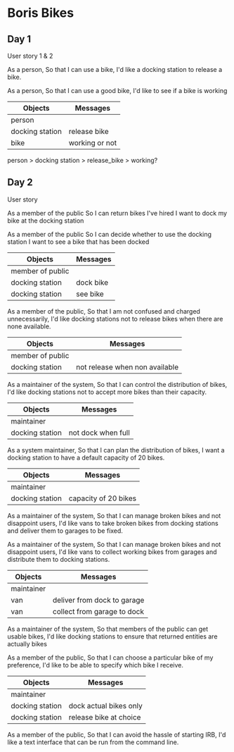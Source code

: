 # Boris Bikes

## Day 1

User story 1 & 2

As a person,
So that I can use a bike,
I'd like a docking station to release a bike.

As a person,
So that I can use a good bike,
I'd like to see if a bike is working


| Objects          | Messages         |
|------------------|------------------|
| person           |                  |
| docking station  | release bike     |
| bike             | working or not   |


person > docking station > release_bike > working?

## Day 2

User story

As a member of the public
So I can return bikes I've hired
I want to dock my bike at the docking station

As a member of the public
So I can decide whether to use the docking station
I want to see a bike that has been docked

| Objects          | Messages         |
|------------------|------------------|
| member of public |                  |
| docking station  | dock bike        |
| docking station  | see bike         |

As a member of the public,
So that I am not confused and charged unnecessarily,
I'd like docking stations not to release bikes when there are none available.

| Objects          | Messages                       |
|------------------|--------------------------------|
| member of public |                                |
| docking station  | not release when non available |

As a maintainer of the system,
So that I can control the distribution of bikes,
I'd like docking stations not to accept more bikes than their capacity.

| Objects          | Messages                       |
|------------------|--------------------------------|
| maintainer       |                                |
| docking station  | not dock when full             |

As a system maintainer,
So that I can plan the distribution of bikes,
I want a docking station to have a default capacity of 20 bikes.

| Objects          | Messages                       |
|------------------|--------------------------------|
| maintainer       |                                |
| docking station  | capacity of 20 bikes           |

As a maintainer of the system,
So that I can manage broken bikes and not disappoint users,
I'd like vans to take broken bikes from docking stations and deliver them to garages to be fixed.

As a maintainer of the system,
So that I can manage broken bikes and not disappoint users,
I'd like vans to collect working bikes from garages and distribute them to docking stations.

| Objects          | Messages                       |
|------------------|--------------------------------|
| maintainer       |                                |
| van              | deliver from dock to garage    |
| van              | collect from garage to dock    |

As a maintainer of the system,
So that members of the public can get usable bikes,
I'd like docking stations to ensure that returned entities are actually bikes

As a member of the public,
So that I can choose a particular bike of my preference,
I'd like to be able to specify which bike I receive.

| Objects          | Messages                       |
|------------------|--------------------------------|
| maintainer       |                                |
| docking station  | dock actual bikes only         |
| docking station  | release bike at choice         |

As a member of the public,
So that I can avoid the hassle of starting IRB,
I'd like a text interface that can be run from the command line.
